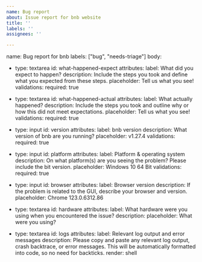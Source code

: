 ```yaml
---
name: Bug report
about: Issue report for bnb website
title: ''
labels: ''
assignees: ''

---
```


name: Bug report for bnb
labels: ["bug", "needs-triage"]
body:
  - type: textarea
    id: what-happened-expect
    attributes:
      label: What did you expect to happen?
      description: Include the steps you took and define what you expected from these steps.
      placeholder: Tell us what you see!
    validations:
      required: true

  - type: textarea
    id: what-happened-actual
    attributes:
      label: What actually happened?
      description: Include the steps you took and outline why or how this did not meet expectations.
      placeholder: Tell us what you see!
    validations:
      required: true

  - type: input
    id: version
    attributes:
      label: bnb version
      description: What version of bnb are you running?
      placeholder: v1.27.4
    validations:
      required: true

  - type: input
    id: platform
    attributes:
      label: Platform & operating system
      description: On what platform(s) are you seeing the problem? Please include the bit version.
      placeholder: Windows 10 64 Bit
    validations:
      required: true

  - type: input
    id: browser
    attributes:
      label: Browser version
      description: If the problem is related to the GUI, describe your browser and version.
      placeholder: Chrome 123.0.6312.86

  - type: textarea
    id: hardware
    attributes:
      label: What hardware were you using when you encountered the issue? 
      description: 
      placeholder: What were you using?

  - type: textarea
    id: logs
    attributes:
      label: Relevant log output and error messages
      description: Please copy and paste any relevant log output, crash backtrace, or error messages. This will be automatically formatted into code, so no need for backticks.
      render: shell
